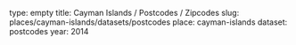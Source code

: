type: empty
title: Cayman Islands / Postcodes / Zipcodes
slug: places/cayman-islands/datasets/postcodes
place: cayman-islands
dataset: postcodes
year: 2014
